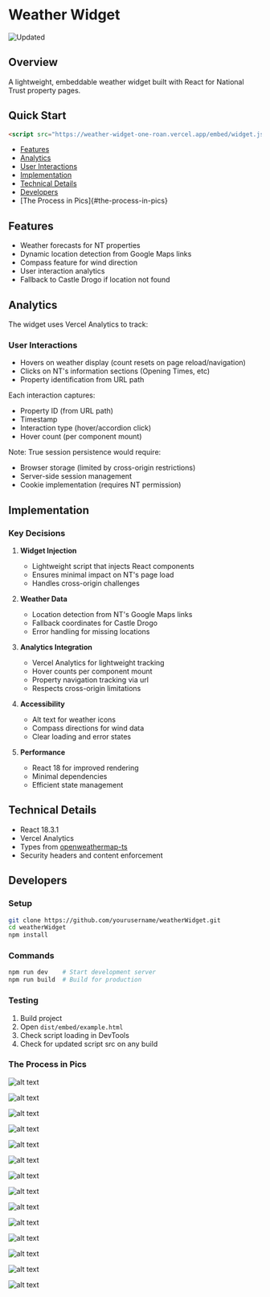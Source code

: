 # Weather Widget
![Updated](image-4.png)

## Overview
A lightweight, embeddable weather widget built with React for National Trust property pages.

## Quick Start
```html
<script src="https://weather-widget-one-roan.vercel.app/embed/widget.js"></script>
```

- [Features](#features)
- [Analytics](#analytics)
- [User Interactions](#user-interactions)
- [Implementation](#implementation)
- [Technical Details](#technical-details)
- [Developers](#developers)
- [The Process in Pics]{#the-process-in-pics}


## Features
- Weather forecasts for NT properties
- Dynamic location detection from Google Maps links
- Compass feature for wind direction
- User interaction analytics
- Fallback to Castle Drogo if location not found

## Analytics
The widget uses Vercel Analytics to track:

### User Interactions
- Hovers on weather display (count resets on page reload/navigation)
- Clicks on NT's information sections (Opening Times, etc)
- Property identification from URL path

Each interaction captures:
- Property ID (from URL path)
- Timestamp
- Interaction type (hover/accordion click)
- Hover count (per component mount)

Note: True session persistence would require:
- Browser storage (limited by cross-origin restrictions)
- Server-side session management
- Cookie implementation (requires NT permission)

## Implementation

### Key Decisions
1. **Widget Injection**
   - Lightweight script that injects React components
   - Ensures minimal impact on NT's page load
   - Handles cross-origin challenges

2. **Weather Data**
   - Location detection from NT's Google Maps links
   - Fallback coordinates for Castle Drogo
   - Error handling for missing locations

3. **Analytics Integration**
   - Vercel Analytics for lightweight tracking
   - Hover counts per component mount
   - Property navigation tracking via url
   - Respects cross-origin limitations

4. **Accessibility**
   - Alt text for weather icons
   - Compass directions for wind data
   - Clear loading and error states

5. **Performance**
   - React 18 for improved rendering
   - Minimal dependencies
   - Efficient state management

## Technical Details
- React 18.3.1
- Vercel Analytics
- Types from [openweathermap-ts](https://www.npmjs.com/package/openweathermap-ts)
- Security headers and content enforcement

## Developers

### Setup
```bash
git clone https://github.com/yourusername/weatherWidget.git
cd weatherWidget
npm install
```

### Commands
```bash
npm run dev    # Start development server
npm run build  # Build for production
```

### Testing
1. Build project
2. Open `dist/embed/example.html`
3. Check script loading in DevTools
4. Check for updated script src on any build

### The Process in Pics

![alt text](image-5.png)

![alt text](image-6.png)

![alt text](image-7.png)

![alt text](image-8.png)

![alt text](image-9.png)

![alt text](image-10.png)

![alt text](image-11.png)

![alt text](image-12.png)

![alt text](image-13.png)

![alt text](image-14.png)

![alt text](image-15.png)

![alt text](image-16.png)

![alt text](image-17.png)

![alt text](image-18.png)

